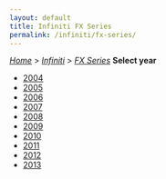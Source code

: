 ```yaml
---
layout: default
title: Infiniti FX Series
permalink: /infiniti/fx-series/
---
```

[*Home*](/) > [*Infiniti*](/infiniti/) > [*FX Series*](/infiniti/fx-series/)
**Select year**
- [2004](/infiniti/fx-series/2004/)
- [2005](/infiniti/fx-series/2005/)
- [2006](/infiniti/fx-series/2006/)
- [2007](/infiniti/fx-series/2007/)
- [2008](/infiniti/fx-series/2008/)
- [2009](/infiniti/fx-series/2009/)
- [2010](/infiniti/fx-series/2010/)
- [2011](/infiniti/fx-series/2011/)
- [2012](/infiniti/fx-series/2012/)
- [2013](/infiniti/fx-series/2013/)